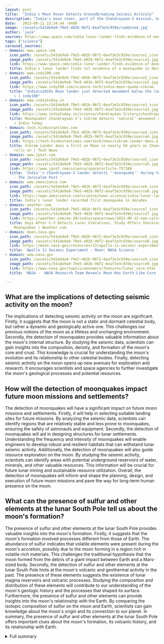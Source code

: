 ```yaml
---
layout: post
title:  "India's Moon Rover Detects Groundbreaking Seismic Activity"
description: "India's moon rover, part of the Chandrayaan-3 mission, has made a groundbreaking discovery by detecting seismic activity on the moon's surface. This detection reveals new insights into the moon's geological structure and signifies ongoing geological activity."
date:   2023-09-12 23:34:44 -0400
image: '/assets/541de9a9-79e5-402b-96f2-6eaf3e3c939e/combined.jpg'
author: 'jack'
sources: https://www.space.com/india-lunar-lander-finds-evidence-of-moonquake https://www.indy100.com/science-tech/india-moon-quake-vikram https://www.indiatoday.in/science/chandrayaan-3/story/chandrayaan-3-vikram-lander-moonquake-land-movement-lunar-surface-2429261-2023-08-31 https://tech.hindustantimes.com/tech/news/vikram-lander-does-a-first-on-moon-in-nearly-50-years-as-chandrayaan-3-mission-rolls-on-71694326244498.html https://www.jpost.com/science/space/article-757389 https://www.zmescience.com/science/news-science/india-lunar-lander-detects-moonquake/ https://weather.com/en-IN/india/space/news/2023-09-12-new-caltech-study-offers-shocking-deatils-about-moonquakes https://www.nasa.gov/topics/moonmars/features/lunar_core.html https://moon.nasa.gov/resources/13/apollo-11-seismic-experiment/
tags: ["science"]
carousel_sources:
- domain: www.space.com
  icon_path: /assets/541de9a9-79e5-402b-96f2-6eaf3e3c939e/source1_icon.jpg
  image_path: /assets/541de9a9-79e5-402b-96f2-6eaf3e3c939e/source1.jpg
  link: https://www.space.com/india-lunar-lander-finds-evidence-of-moonquake
  title: India's lunar lander finds 1st evidence of a moonquake in decades | Space
- domain: www.indy100.com
  icon_path: /assets/541de9a9-79e5-402b-96f2-6eaf3e3c939e/source2_icon.jpg
  image_path: /assets/541de9a9-79e5-402b-96f2-6eaf3e3c939e/source2.jpg
  link: https://www.indy100.com/science-tech/india-moon-quake-vikram
  title: "India\u2019s Moon lander just detected movement below the lunar surface\
    \ | indy100"
- domain: www.indiatoday.in
  icon_path: /assets/541de9a9-79e5-402b-96f2-6eaf3e3c939e/source3_icon.jpg
  image_path: /assets/541de9a9-79e5-402b-96f2-6eaf3e3c939e/source3.jpg
  link: https://www.indiatoday.in/science/chandrayaan-3/story/chandrayaan-3-vikram-lander-moonquake-land-movement-lunar-surface-2429261-2023-08-31
  title: Moonquake? Chandrayaan-3's Vikram detects 'natural' movement on lunar surface
    - India Today
- domain: tech.hindustantimes.com
  icon_path: /assets/541de9a9-79e5-402b-96f2-6eaf3e3c939e/source4_icon.jpg
  image_path: /assets/541de9a9-79e5-402b-96f2-6eaf3e3c939e/source4.jpg
  link: https://tech.hindustantimes.com/tech/news/vikram-lander-does-a-first-on-moon-in-nearly-50-years-as-chandrayaan-3-mission-rolls-on-71694326244498.html
  title: Vikram Lander does a first on Moon in nearly 50 years as Chandrayaan-3 mission
    rolls on | Tech News
- domain: www.jpost.com
  icon_path: /assets/541de9a9-79e5-402b-96f2-6eaf3e3c939e/source5_icon.jpg
  image_path: /assets/541de9a9-79e5-402b-96f2-6eaf3e3c939e/source5.jpg
  link: https://www.jpost.com/science/space/article-757389
  title: 'India''s Chandrayaan-3 lander detects ''moonquake'' during two week mission
    - The Jerusalem Post '
- domain: www.zmescience.com
  icon_path: /assets/541de9a9-79e5-402b-96f2-6eaf3e3c939e/source6_icon.jpg
  image_path: /assets/541de9a9-79e5-402b-96f2-6eaf3e3c939e/source6.jpg
  link: https://www.zmescience.com/science/news-science/india-lunar-lander-detects-moonquake/
  title: India's lunar lander recorded first moonquake in decades
- domain: weather.com
  icon_path: /assets/541de9a9-79e5-402b-96f2-6eaf3e3c939e/source7_icon.jpg
  image_path: /assets/541de9a9-79e5-402b-96f2-6eaf3e3c939e/source7.jpg
  link: https://weather.com/en-IN/india/space/news/2023-09-12-new-caltech-study-offers-shocking-deatils-about-moonquakes
  title: Days After C-3 Detects Lunar Vibrations, Study Offers Shocking Deatils About
    Moonquakes | Weather.com
- domain: moon.nasa.gov
  icon_path: /assets/541de9a9-79e5-402b-96f2-6eaf3e3c939e/source8_icon.jpg
  image_path: /assets/541de9a9-79e5-402b-96f2-6eaf3e3c939e/source8.jpg
  link: https://moon.nasa.gov/resources/13/apollo-11-seismic-experiment/
  title: 'Apollo 11 Seismic Experiment - Moon: NASA Science '
- domain: www.nasa.gov
  icon_path: /assets/541de9a9-79e5-402b-96f2-6eaf3e3c939e/source9_icon.jpg
  image_path: /assets/541de9a9-79e5-402b-96f2-6eaf3e3c939e/source9.jpg
  link: https://www.nasa.gov/topics/moonmars/features/lunar_core.html
  title: 'NASA -  NASA Research Team Reveals Moon Has Earth-Like Core '

---
```


## What are the implications of detecting seismic activity on the moon?
The implications of detecting seismic activity on the moon are significant. Firstly, it suggests that the moon is not a static and dormant celestial body, but rather a dynamic and geologically active one. This challenges our previous notions of the moon as a lifeless and unchanging environment. Secondly, the detection of moonquakes provides valuable information about the moon's internal structure. By studying the seismic data, scientists can gain insights into the composition, density, and formation of the moon's core and crust. This knowledge is crucial for understanding the moon's evolution and its relationship to other celestial bodies. Finally, detecting seismic activity on the moon opens up new avenues for exploration and research. It encourages scientists and space agencies to further investigate the moon's geological processes and potential resources.

## How will the detection of moonquakes impact future moon missions and settlements?
The detection of moonquakes will have a significant impact on future moon missions and settlements. Firstly, it will help in selecting suitable landing sites for future missions. By analyzing the seismic data, scientists can identify regions that are relatively stable and less prone to moonquakes, ensuring the safety of astronauts and equipment. Secondly, the detection of moonquakes will aid in designing structures for lunar settlements. Understanding the frequency and intensity of moonquakes will enable engineers to develop robust and resilient habitats that can withstand lunar seismic activity. Additionally, the detection of moonquakes will also guide resource exploration on the moon. By studying the seismic activity, scientists can identify areas with potential underground reservoirs of water, minerals, and other valuable resources. This information will be crucial for future lunar mining and sustainable resource utilization. Overall, the detection of moonquakes will inform and shape the planning, design, and execution of future moon missions and pave the way for long-term human presence on the moon.

## What can the presence of sulfur and other elements at the lunar South Pole tell us about the moon's formation?
The presence of sulfur and other elements at the lunar South Pole provides valuable insights into the moon's formation. Firstly, it suggests that the moon's formation involved processes different from those of Earth. The abundance of sulfur indicates that volatile elements were present during the moon's accretion, possibly due to the moon forming in a region rich in volatile-rich materials. This challenges the traditional hypothesis that the moon formed from the debris of a giant impact between Earth and a Mars-sized body. Secondly, the detection of sulfur and other elements at the lunar South Pole hints at the moon's volcanic and geothermal activity in the past. The presence of these elements suggests the existence of lunar magma reservoirs and volcanic processes. Studying the composition and distribution of these elements will contribute to our understanding of the moon's geologic history and the processes that shaped its surface. Furthermore, the presence of sulfur and other elements can provide insights into the moon's relationship with the Earth. By comparing the isotopic composition of sulfur on the moon and Earth, scientists can gain knowledge about the moon's origin and its connection to our planet. In summary, the presence of sulfur and other elements at the lunar South Pole offers important clues about the moon's formation, its volcanic history, and its relationship with Earth.



<details>
  <summary>Full summary</summary>
<p>India's moon rover, part of the Chandrayaan-3 mission, has made a groundbreaking discovery. The Instrument for Lunar Seismic Activity (ILSA) attached to the Vikram lander detected seismic activity on the moon's surface on August 26. This detection is significant as it indicates ongoing geological activity on the moon.</p>
<p>Seismic activity on the moon was previously detected during the Apollo lunar missions between 1969 and 1977, but this is the first time moonquakes have been detected since then. The moonquake detection by India's rover unveils new insights into the moon's geological structure.</p>
<p>The Indian Space Research Organisation (ISRO) is currently investigating the source of the event. It is speculated that the seismic activity on the moon could be caused by thermal activity from the Sun or tidal stresses from Earth.</p>
<p>Vikram, the lunar lander, landed on the moon's south pole on August 23. This historic achievement makes India the fourth nation to successfully land on the moon.</p>
<p>The Chandrayaan-3 mission aims to expand our understanding of the moon and its formation. The recent discoveries made by the mission are groundbreaking. Chandrayaan-3's Pragyan rover confirmed the presence of sulfur and other elements at the lunar South Pole, providing valuable insights into the moon's makeup.</p>
<p>The detection of moonquakes and the analysis of the seismic data help scientists unravel the mysterious interior of the moon. It is believed that the moon's core is similar to Earth's, with a solid iron-rich inner core and a primarily liquid-iron outer core. The presence of light elements such as sulfur in the moon's core has also been suggested.</p>
<p>The moon's internal structure has implications for developing accurate models of its formation. The recent discoveries shed light on the evolution of a lunar dynamo, a process by which the moon may have generated and maintained its own strong magnetic field.</p>
<p>Further studies and investigations are required to determine the source and causes of the moon's seismic activity. The Chandrayaan-3 rover and lander are currently in sleep mode and will resume operations when the lunar 'night' ends.</p>
<p>Moonquakes provide valuable information about the internal structure of planets and satellites. The findings from this mission not only contribute to our understanding of the moon but also have implications for future moon missions and settlements.</p>
<p>India's achievement in lunar exploration is remarkable. The discoveries made by the Chandrayaan-3 mission and the detection of moonquakes further solidify India's position in space exploration. The mission has expanded our knowledge of the moon, and its findings pave the way for future scientific endeavors and advancements in lunar exploration.</p>
<p>The moon is no longer an enigmatic celestial body but a realm of possibilities for scientific exploration and space research. With each mission, we uncover more secrets of the moon and gain a deeper understanding of our universe.</p>
</details>
